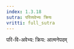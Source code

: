 ```yaml
---
index: 1.3.18
sutra: परिव्यवेभ्यः क्रियः
vritti: full_sutra
---
```


परि-वि-अवेभ्य: क्रिय: आत्मनेपदम् 